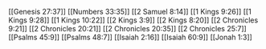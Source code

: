 [[Genesis 27:37]]
[[Numbers 33:35]]
[[2 Samuel 8:14]]
[[1 Kings 9:26]]
[[1 Kings 9:28]]
[[1 Kings 10:22]]
[[2 Kings 3:9]]
[[2 Kings 8:20]]
[[2 Chronicles 9:21]]
[[2 Chronicles 20:21]]
[[2 Chronicles 20:35]]
[[2 Chronicles 25:7]]
[[Psalms 45:9]]
[[Psalms 48:7]]
[[Isaiah 2:16]]
[[Isaiah 60:9]]
[[Jonah 1:3]]
